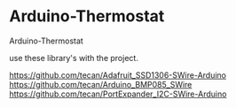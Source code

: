# Arduino-Thermostat
Arduino-Thermostat

use these library's with the project.

https://github.com/tecan/Adafruit_SSD1306-SWire-Arduino
https://github.com/tecan/Arduino_BMP085_SWire
https://github.com/tecan/PortExpander_I2C-SWire-Arduino
